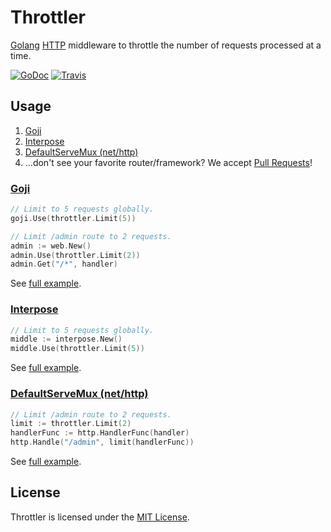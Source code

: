 # Throttler
[Golang](http://golang.org/) [HTTP](http://golang.org/pkg/net/http/) middleware to throttle the number of requests processed at a time.

[![GoDoc](https://godoc.org/github.com/goware/throttler?status.png)](https://godoc.org/github.com/goware/throttler)
[![Travis](https://travis-ci.org/goware/throttler.svg?branch=master)](https://travis-ci.org/goware/throttler)

## Usage

1. [Goji](#goji)
2. [Interpose](#interpose)
3. [DefaultServeMux (net/http)](#defaultservemux-nethttp)
4. ...don't see your favorite router/framework? We accept [Pull Requests](https://github.com/goware/throttler/pulls)!

### [Goji](https://github.com/zenazn/goji)

```go
// Limit to 5 requests globally.
goji.Use(throttler.Limit(5))

// Limit /admin route to 2 requests.
admin := web.New()
admin.Use(throttler.Limit(2))
admin.Get("/*", handler)
```

See [full example](./example/goji/main.go).

### [Interpose](https://github.com/carbocation/interpose)

```go
// Limit to 5 requests globally.
middle := interpose.New()
middle.Use(throttler.Limit(5))
```

See [full example](./example/interpose/main.go).

### [DefaultServeMux (net/http)](http://golang.org/pkg/net/http/#ServeMux)

```go
// Limit /admin route to 2 requests.
limit := throttler.Limit(2)
handlerFunc := http.HandlerFunc(handler)
http.Handle("/admin", limit(handlerFunc))

```

See [full example](./example/mux/main.go).

## License
Throttler is licensed under the [MIT License](./LICENSE).
